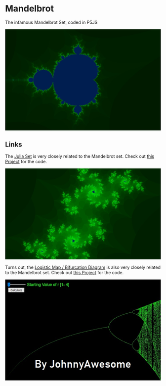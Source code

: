 # Mandelbrot
The infamous Mandelbrot Set, coded in P5JS

![Mandelbrot Set](https://raw.githubusercontent.com/johnnyawesome/Mandelbrot/main/Mandelbrot/DemoImages/Mandelbrot%20Set.jpg)

## Links

The  [Julia Set](hhttps://github.com/johnnyawesome/JuliaSet) is very closely related to the Mandelbrot set. Check out [this Project](https://github.com/johnnyawesome/JuliaSet)
for the code.

![Julia Set](https://raw.githubusercontent.com/johnnyawesome/JuliaSet/main/JuliaSet/DemoImages/JuliaSet.jpg)
 
Turns out, the [Logistic Map / Bifurcation Diagram](https://github.com/johnnyawesome/LogisticMap) is also very closely related to the Mandelbrot set. Check out [this Project](https://github.com/johnnyawesome/LogisticMap) for the code.

![Logistic Map](https://raw.githubusercontent.com/johnnyawesome/LogisticMap/master/LogisticMapSlider/DemoImages/LogisticMapSlider1.jpg)

